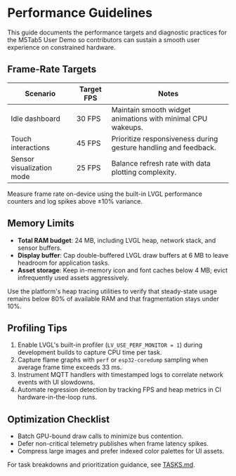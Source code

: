 # Performance Guidelines

This guide documents the performance targets and diagnostic practices for the M5Tab5 User Demo so contributors can sustain a smooth user experience on constrained hardware.

## Frame-Rate Targets

| Scenario | Target FPS | Notes |
| --- | --- | --- |
| Idle dashboard | 30 FPS | Maintain smooth widget animations with minimal CPU wakeups. |
| Touch interactions | 45 FPS | Prioritize responsiveness during gesture handling and feedback. |
| Sensor visualization mode | 25 FPS | Balance refresh rate with data plotting complexity. |

Measure frame rate on-device using the built-in LVGL performance counters and log spikes above ±10% variance.

## Memory Limits

* **Total RAM budget**: 24 MB, including LVGL heap, network stack, and sensor buffers.
* **Display buffer**: Cap double-buffered LVGL draw buffers at 6 MB to leave headroom for application tasks.
* **Asset storage**: Keep in-memory icon and font caches below 4 MB; evict infrequently used assets aggressively.

Use the platform's heap tracing utilities to verify that steady-state usage remains below 80% of available RAM and that fragmentation stays under 10%.

## Profiling Tips

1. Enable LVGL's built-in profiler (`LV_USE_PERF_MONITOR = 1`) during development builds to capture CPU time per task.
2. Capture flame graphs with `perf` or `esp32-coredump` sampling when average frame time exceeds 33 ms.
3. Instrument MQTT handlers with timestamped logs to correlate network events with UI slowdowns.
4. Automate regression detection by tracking FPS and heap metrics in CI hardware-in-the-loop runs.

## Optimization Checklist

* Batch GPU-bound draw calls to minimize bus contention.
* Defer non-critical telemetry publishes when frame latency spikes.
* Compress large images and prefer indexed color palettes for UI assets.

For task breakdowns and prioritization guidance, see [TASKS.md](./TASKS.md).
